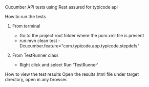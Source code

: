Cucumber API tests using Rest assured for typicode api

How to run the tests

1. From terminal
    - Go to the project root folder where the pom.xml file is present
    - run mvn clean test -Dcucumber.feature="com.typicode.app.typicode.stepdefs"

2. From TestRunner class
    - Right click and select Run 'TestRunner'

How to view the test results
Open the results.html file under target directory, open in any browser. 

